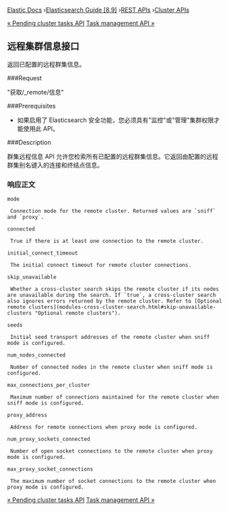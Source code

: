 

[Elastic Docs](/guide/) ›[Elasticsearch Guide [8.9]](index.md) ›[REST
APIs](rest-apis.md) ›[Cluster APIs](cluster.md)

[« Pending cluster tasks API](cluster-pending.md) [Task management API
»](tasks.md)

## 远程集群信息接口

返回已配置的远程群集信息。

###Request

"获取/_remote/信息"

###Prerequisites

* 如果启用了 Elasticsearch 安全功能，您必须具有"监控"或"管理"集群权限才能使用此 API。

###Description

群集远程信息 API 允许您检索所有已配置的远程群集信息。它返回由配置的远程群集别名键入的连接和终结点信息。

### 响应正文

`mode`

     Connection mode for the remote cluster. Returned values are `sniff` and `proxy`. 
`connected`

     True if there is at least one connection to the remote cluster. 
`initial_connect_timeout`

     The initial connect timeout for remote cluster connections. 

`skip_unavailable`

     Whether a cross-cluster search skips the remote cluster if its nodes are unavailable during the search. If `true`, a cross-cluster search also ignores errors returned by the remote cluster. Refer to [Optional remote clusters](modules-cross-cluster-search.html#skip-unavailable-clusters "Optional remote clusters"). 
`seeds`

     Initial seed transport addresses of the remote cluster when sniff mode is configured. 
`num_nodes_connected`

     Number of connected nodes in the remote cluster when sniff mode is configured. 
`max_connections_per_cluster`

     Maximum number of connections maintained for the remote cluster when sniff mode is configured. 
`proxy_address`

     Address for remote connections when proxy mode is configured. 
`num_proxy_sockets_connected`

     Number of open socket connections to the remote cluster when proxy mode is configured. 
`max_proxy_socket_connections`

     The maximum number of socket connections to the remote cluster when proxy mode is configured. 

[« Pending cluster tasks API](cluster-pending.md) [Task management API
»](tasks.md)
